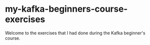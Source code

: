 # my-kafka-beginners-course-exercises
Welcome to the exercises that I had done during the Kafka beginner's course.
